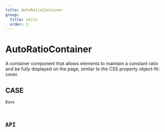 ```yaml
---
title: AutoRatioContainer
group:
  title: utils
  order: 1
---
```


# AutoRatioContainer

A container component that allows elements to maintain a constant ratio and be fully displayed on the page, similar to the CSS property object-fit: cover.

## CASE

<code src="./demo/index.tsx" description="You can try to hold and drag the bottom right corner of the container to resize it.">Base</demo>

## API

<API id="AutoRatioContainer"></API>
